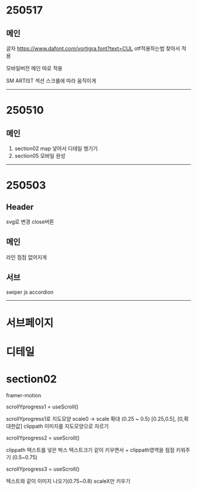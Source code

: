 # 250517

## 메인

글자 https://www.dafont.com/vortigra.font?text=CUL
otf적용하는법 찾아서 적용

모바일버전 메인 따로 적용

SM ARTIST 섹션
스크롤에 따라 움직이게

---

# 250510

## 메인
1. section02 map 넣어서 디테일 챙기기
2. section05 모바일 완성

---

# 250503

## Header
svg로 변경 close버튼

## 메인
라인 점점 없어지게

## 서브
swiper js
accordion

---

# 서브페이지

# 디테일

# section02

framer-motion

scrollYprogress1 = useScroll()

<div className='w-[400vh]'></div>

scrollYprogress1로 지도모양 scale0 -> scale 확대 (0.25 ~ 0.5)
[0.25,0.5], [0,확대한값]
clippath 이미지를 지도모양으로 자르기

scrollYprogress2 = useScroll()

clippath 텍스트를 넣은 박스
텍스트크기 같이 키우면서 + clippath영역을 점점 키워주기 (0.5~0.75)

scrollYprogress3 = useScroll()

텍스트와 같이 이미지 나오기(0.75~0.8) 
scaleX만 키우기



